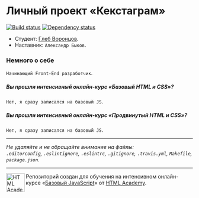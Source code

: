 # Личный проект «Кекстаграм»

[![Build status][travis-image]][travis-url]
[![Dependency status][dependency-image]][dependency-url]

* Студент: [Глеб Воронцов](https://htmlacademy.ru/profile/id30117).
* Наставник: `Александр Быков`.

### Немного о себе
`Начинающий Front-End разработчик`.

##### Вы прошли интенсивный онлайн-курс «Базовый HTML и CSS»?
`Нет, я сразу записался на базовый JS`.

##### Вы прошли интенсивный онлайн-курс «Продвинутый HTML и CSS»?
`Нет, я сразу записался на базовый JS`.

---

_Не удаляйте и не обращайте внимание на файлы:_<br>
_`.editorconfig`, `.eslintignore`, `.eslintrc`, `.gitignore`, `.travis.yml`, `Makefile`, `package.json`._

---

<a href="https://htmlacademy.ru/js_intensive"><img align="left" width="50" height="50" title="HTML Academy" src="https://up.htmlacademy.ru/static/img/intensive/javascript/logo-for-github.svg"></a>

Репозиторий создан для обучения на интенсивном онлайн-курсе «[Базовый JavaScript](https://htmlacademy.ru/js_intensive)» от [HTML Academy](https://htmlacademy.ru).

[travis-image]: https://travis-ci.org/htmlacademy-javascript/30117-kekstagram.svg?branch=master
[travis-url]: https://travis-ci.org/htmlacademy-javascript/30117-kekstagram
[dependency-image]: https://david-dm.org/htmlacademy-javascript/30117-kekstagram.svg?style=flat-square
[dependency-url]: https://david-dm.org/htmlacademy-javascript/30117-kekstagram
